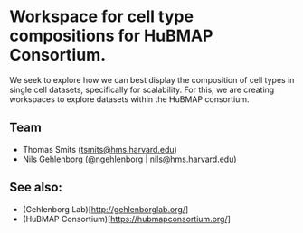 # Workspace for cell type compositions for HuBMAP Consortium.

We seek to explore how we can best display the composition of cell types in single cell datasets, specifically for scalability. For this, we are creating workspaces to explore datasets within the HuBMAP consortium. 

## Team
- Thomas Smits (<tsmits@hms.harvard.edu>)
- Nils Gehlenborg ([@ngehlenborg](https://twitter.com/ngehlenborg) | <nils@hms.harvard.edu>)

## See also:
- (Gehlenborg Lab)[http://gehlenborglab.org/]
- (HuBMAP Consortium)[https://hubmapconsortium.org/]